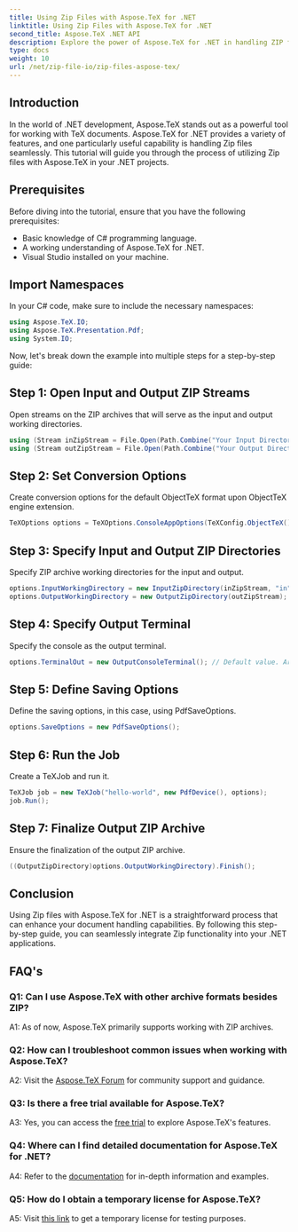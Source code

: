 ```yaml
---
title: Using Zip Files with Aspose.TeX for .NET
linktitle: Using Zip Files with Aspose.TeX for .NET
second_title: Aspose.TeX .NET API
description: Explore the power of Aspose.TeX for .NET in handling ZIP files effortlessly. Enhance document processing in your applications.
type: docs
weight: 10
url: /net/zip-file-io/zip-files-aspose-tex/
---
```

## Introduction

In the world of .NET development, Aspose.TeX stands out as a powerful tool for working with TeX documents. Aspose.TeX for .NET provides a variety of features, and one particularly useful capability is handling Zip files seamlessly. This tutorial will guide you through the process of utilizing Zip files with Aspose.TeX in your .NET projects.

## Prerequisites

Before diving into the tutorial, ensure that you have the following prerequisites:

- Basic knowledge of C# programming language.
- A working understanding of Aspose.TeX for .NET.
- Visual Studio installed on your machine.

## Import Namespaces

In your C# code, make sure to include the necessary namespaces:

```csharp
using Aspose.TeX.IO;
using Aspose.TeX.Presentation.Pdf;
using System.IO;
```

Now, let's break down the example into multiple steps for a step-by-step guide:

## Step 1: Open Input and Output ZIP Streams

Open streams on the ZIP archives that will serve as the input and output working directories.

```csharp
using (Stream inZipStream = File.Open(Path.Combine("Your Input Directory", "zip-in.zip"), FileMode.Open))
using (Stream outZipStream = File.Open(Path.Combine("Your Output Directory", "zip-pdf-out.zip"), FileMode.Create))
```

## Step 2: Set Conversion Options

Create conversion options for the default ObjectTeX format upon ObjectTeX engine extension.

```csharp
TeXOptions options = TeXOptions.ConsoleAppOptions(TeXConfig.ObjectTeX());
```

## Step 3: Specify Input and Output ZIP Directories

Specify ZIP archive working directories for the input and output.

```csharp
options.InputWorkingDirectory = new InputZipDirectory(inZipStream, "in");
options.OutputWorkingDirectory = new OutputZipDirectory(outZipStream);
```

## Step 4: Specify Output Terminal

Specify the console as the output terminal.

```csharp
options.TerminalOut = new OutputConsoleTerminal(); // Default value. Arbitrary assignment.
```

## Step 5: Define Saving Options

Define the saving options, in this case, using PdfSaveOptions.

```csharp
options.SaveOptions = new PdfSaveOptions();
```

## Step 6: Run the Job

Create a TeXJob and run it.

```csharp
TeXJob job = new TeXJob("hello-world", new PdfDevice(), options);
job.Run();
```

## Step 7: Finalize Output ZIP Archive

Ensure the finalization of the output ZIP archive.

```csharp
((OutputZipDirectory)options.OutputWorkingDirectory).Finish();
```

## Conclusion

Using Zip files with Aspose.TeX for .NET is a straightforward process that can enhance your document handling capabilities. By following this step-by-step guide, you can seamlessly integrate Zip functionality into your .NET applications.

## FAQ's

### Q1: Can I use Aspose.TeX with other archive formats besides ZIP?

A1: As of now, Aspose.TeX primarily supports working with ZIP archives.

### Q2: How can I troubleshoot common issues when working with Aspose.TeX?

A2: Visit the [Aspose.TeX Forum](https://forum.aspose.com/c/tex/47) for community support and guidance.

### Q3: Is there a free trial available for Aspose.TeX?

A3: Yes, you can access the [free trial](https://releases.aspose.com/) to explore Aspose.TeX's features.

### Q4: Where can I find detailed documentation for Aspose.TeX for .NET?

A4: Refer to the [documentation](https://reference.aspose.com/tex/net/) for in-depth information and examples.

### Q5: How do I obtain a temporary license for Aspose.TeX?

A5: Visit [this link](https://purchase.aspose.com/temporary-license/) to get a temporary license for testing purposes.
